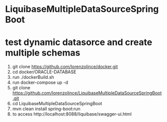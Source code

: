 # LiquibaseMultipleDataSourceSpringBoot
# test dynamic datasorce and create multiple schemas

1. git clone https://github.com/lorenzolince/docker.git
2. cd docker/ORACLE-DATABASE
3. run ./dockerBuild.sh
4. run docker-compose up -d
5. git clone https://github.com/lorenzolince/LiquibaseMultipleDataSourceSpringBoot.git
6. cd LiquibaseMultipleDataSourceSpringBoot
7. mvn clean install spring-boot:run
8. to access  http://localhost:8088/liquibase/swagger-ui.html
